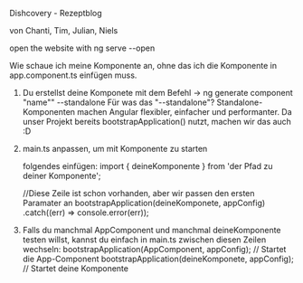 Dishcovery - Rezeptblog

von Chanti, Tim, Julian, Niels 


open the website with ng serve --open


Wie schaue ich meine Komponente an, ohne das ich die Komponente in app.component.ts einfügen muss. 

1. Du erstellst deine Komponete mit dem Befehl -> ng generate component "name"" --standalone
    Für was das "--standalone"? Standalone-Komponenten machen Angular flexibler, einfacher und performanter.
    Da unser Projekt bereits bootstrapApplication() nutzt, machen wir das auch :D

2. main.ts anpassen, um mit Komponente zu starten

    folgendes einfügen:
    import { deineKomponente } from 'der Pfad zu deiner Komponente';

    //Diese Zeile ist schon vorhanden, aber wir passen den ersten Paramater an
    bootstrapApplication(deineKomponete, appConfig)
    .catch((err) => console.error(err));

3. Falls du manchmal AppComponent und manchmal deineKomponente testen willst, kannst du einfach in main.ts zwischen diesen Zeilen wechseln:
    bootstrapApplication(AppComponent, appConfig); // Startet die App-Component
    bootstrapApplication(deineKomponete, appConfig); // Startet deine Komponente